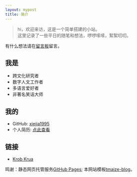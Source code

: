 ```yaml
---
layout: mypost
title: 简介
---
```


> hi，欢迎来访，这是一个简单搭建的小站。  
> 这里记录了一些平日的随笔和想法，啰啰嗦嗦，絮絮叨叨。

有什么想法请在[留言板](chat.html)留言。

## 我是

- 跨文化研究者
- 数字人文工作者
- 多语言爱好者
- 非著名笑话大师

## 我的

- GitHub: [xiejia1995](https://github.com/xiejia1995)
- 个人简历: [点此查看](https://xiejia1995.github.io/)
  
## 链接
- [Krob Krua](https://boundarytest.wordpress.com/)  
  
    
    
    
鸣谢：静态网页托管服务[GitHub Pages](https://github.com/pages); 本网站模板[tmaize-blog](https://github.com/TMaize/tmaize-blog)。
